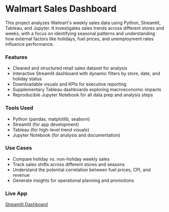 # Walmart Sales Dashboard

This project analyzes Walmart's weekly sales data using Python, Streamlit, Tableau, and Jupyter. It investigates sales trends across different stores and weeks, with a focus on identifying seasonal patterns and understanding how external factors like holidays, fuel prices, and unemployment rates influence performance.

### Features
- Cleaned and structured retail sales dataset for analysis
- Interactive Streamlit dashboard with dynamic filters by store, date, and holiday status
- Downloadable visuals and KPIs for executive reporting
- Supplementary Tableau dashboards exploring macroeconomic impacts
- Reproducible Jupyter Notebook for all data prep and analysis steps

### Tools Used
- Python (pandas, matplotlib, seaborn)
- Streamlit (for app development)
- Tableau (for high-level trend visuals)
- Jupyter Notebook (for analysis and documentation)

### Use Cases
- Compare holiday vs. non-holiday weekly sales
- Track sales shifts across different stores and seasons
- Understand the potential correlation between fuel prices, CPI, and revenue
- Generate insights for operational planning and promotions

### Live App
[Streamlit Dashboard](https://walmartsalesdashboard-c7vh396nzdohei9rgxmjjb.streamlit.app)
